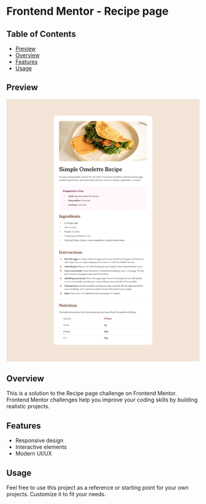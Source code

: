 # Frontend Mentor - Recipe page

## Table of Contents

- [Preview](#preview)
- [Overview](#overview)
- [Features](#features)
- [Usage](#usage)

## Preview

![Recipe Page Preview](./preview.jpg)

## Overview

This is a solution to the Recipe page challenge on Frontend Mentor. Frontend Mentor challenges help you improve your coding skills by building realistic projects.

## Features

- Responsive design
- Interactive elements
- Modern UI/UX

## Usage

Feel free to use this project as a reference or starting point for your own projects. Customize it to fit your needs.
